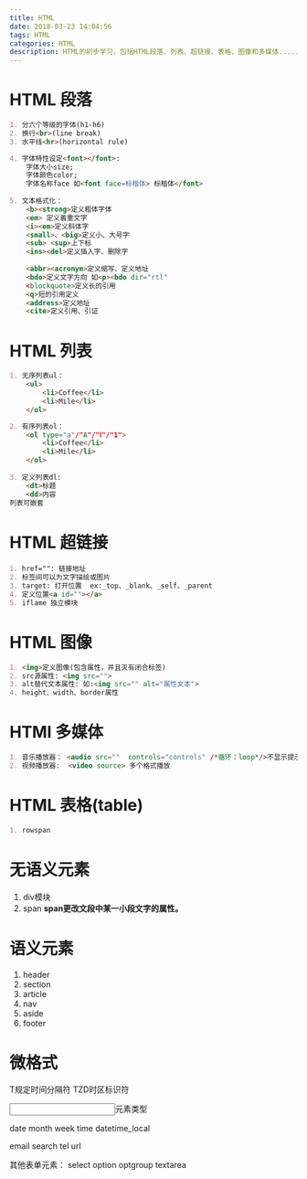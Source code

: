 ```yaml
---
title: HTML
date: 2018-03-23 14:04:56
tags: HTML
categories: HTML
description: HTML的初步学习，包括HTML段落、列表、超链接、表格、图像和多媒体......
---
```


# HTML 段落

```md
1. 分六个等级的字体(h1-h6)
2. 换行<br>(line break)
3. 水平线<hr>(horizontal rule)

4. 字体特性设定<font></font>:
	字体大小size;
	字体颜色color;
	字体名称face 如<font face=标楷体> 标楷体</font>
	
5. 文本格式化：
	<b><strong>定义粗体字体
	<em> 定义着重文字
	<i><em>定义斜体字
	<small>、<big>定义小、大号字
	<sub> <sup>上下标
	<ins><del>定义插入字、删除字
	
	<abbr><acronym>定义缩写、定义地址
	<bdo>定义文字方向 如<p><bdo dir="rtl"	
	<blockquote>定义长的引用
	<q>短的引用定义
	<address>定义地址
	<cite>定义引用、引证
```

# HTML 列表

```md
1. 无序列表ul：
	<ul>
		<li>Coffee</li>
		<li>Mile</li>
	</ul>

2. 有序列表ol：
	<ol type="a"/"A"/"Ⅰ"/"1">
		<li>Coffee</li>
		<li>Mile</li>
	</ol>
	
3. 定义列表dl:
	<dt>标题
	<dd>内容
列表可嵌套

```

# HTML 超链接<a>

```md
1. href="": 链接地址
2. 标签间可以为文字描绘或图片
3. target: 打开位置  ex:_top、_blank、_self、_parent
4. 定义位置<a id=""></a>
5. iflame 独立模块
```
	
# HTML 图像

```md
1. <img>定义图像(包含属性，并且灭有闭合标签)
2. src源属性: <img src="">
3. alt替代文本属性: 如:<img src="" alt="属性文本">
4. height、width、border属性
```
	
# HTMl 多媒体

```md
1. 音乐播放器： <audio src=""  controls="controls" /*循环：loop*/>不显示提示</audio>
2. 视频播放器:  <video source> 多个格式播放
```

# HTML 表格(table)

```md
1. rowspan
```
# 无语义元素
1. div模块
2. span
**span更改文段中某一小段文字的属性。**

# 语义元素
1. header
2. section
3. article
4. nav
5. aside
6. footer

# 微格式
<time>
<pubdate>
<time datetime="YYYY-MM-DDThh-mm-ssTZD">T规定时间分隔符 TZD时区标识符

<input>元素类型

date month	week time datetime_local 
	
email search tel url

其他表单元素：
select option optgroup  textarea
	
	
	
	
	
	
	